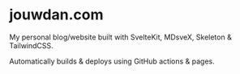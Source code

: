 # jouwdan.com

My personal blog/website built with SvelteKit, MDsveX, Skeleton & TailwindCSS.

Automatically builds & deploys using GitHub actions & pages.